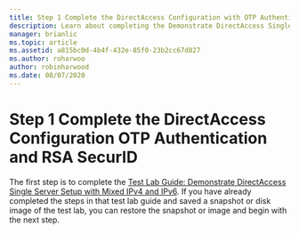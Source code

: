 ```yaml
---
title: Step 1 Complete the DirectAccess Configuration with OTP Authentication
description: Learn about completing the Demonstrate DirectAccess Single Server Setup with Mixed IPv4 and IPv6 test lab guide.
manager: brianlic
ms.topic: article
ms.assetid: a815bc0d-4b4f-432e-85f0-23b2cc67d827
ms.author: roharwoo
author: robinharwood
ms.date: 08/07/2020
---
```


# Step 1 Complete the DirectAccess Configuration OTP Authentication and RSA SecurID

The first step is to complete the [Test Lab Guide: Demonstrate DirectAccess Single Server Setup with Mixed IPv4 and IPv6](https://go.microsoft.com/fwlink/p/?LinkId=237004). If you have already completed the steps in that test lab guide and saved a snapshot or disk image of the test lab, you can restore the snapshot or image and begin with the next step.



